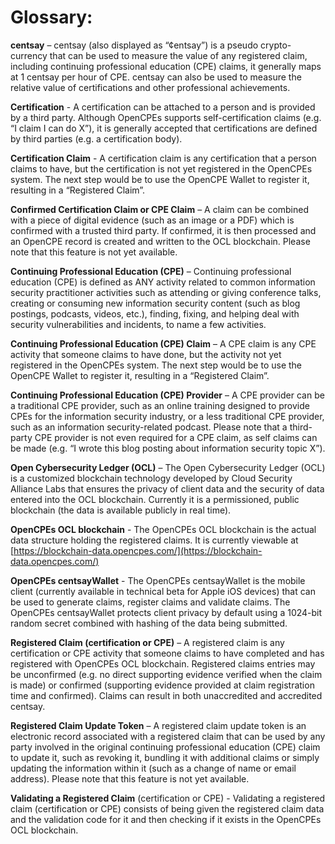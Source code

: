 # Glossary:

**centsay** – centsay (also displayed as “¢entsay”) is a pseudo crypto-currency that can be used to measure the value of any registered claim, including continuing professional education (CPE) claims, it generally maps at 1 centsay per hour of CPE. centsay can also be used to measure the relative value of certifications and other professional achievements.

**Certification** - A certification can be attached to a person and is provided by a third party. Although OpenCPEs supports self-certification claims (e.g. “I claim I can do X”), it is generally accepted that certifications are defined by third parties (e.g. a certification body).

**Certification Claim** - A certification claim is any certification that a person claims to have, but the certification is not yet registered in the OpenCPEs system. The next step would be to use the OpenCPE Wallet to register it, resulting in a “Registered Claim”.

**Confirmed Certification Claim or CPE Claim** – A claim can be combined with a piece of digital evidence (such as an image or a PDF) which is confirmed with a trusted third party. If confirmed, it is then processed and an OpenCPE record is created and written to the OCL blockchain. Please note that this feature is not yet available.

**Continuing Professional Education (CPE)** – Continuing professional education (CPE) is defined as ANY activity related to common information security practitioner activities such as attending or giving conference talks, creating or consuming new information security content (such as blog postings, podcasts, videos, etc.), finding, fixing, and helping deal with security vulnerabilities and incidents, to name a few activities.

**Continuing Professional Education (CPE) Claim** – A CPE claim is any CPE activity that someone claims to have done, but the activity not yet registered in the OpenCPEs system. The next step would be to use the OpenCPE Wallet to register it, resulting in a “Registered Claim”.

**Continuing Professional Education (CPE) Provider** – A CPE provider can be a traditional CPE provider, such as an online training designed to provide CPEs for the information security industry, or a less traditional CPE provider, such as an information security-related podcast. Please note that a third-party CPE provider is not even required for a CPE claim, as self claims can be made (e.g. “I wrote this blog posting about information security topic X”).

**Open Cybersecurity Ledger (OCL)** – The Open Cybersecurity Ledger (OCL) is a customized blockchain technology developed by Cloud Security Alliance Labs that ensures the privacy of client data and the security of data entered into the OCL blockchain. Currently it is a permissioned, public blockchain (the data is available publicly in real time).

**OpenCPEs OCL blockchain** - The OpenCPEs OCL blockchain is the actual data structure holding the registered claims. It is currently viewable at [https://blockchain-data.opencpes.com/](https://blockchain-data.opencpes.com/)

**OpenCPEs centsayWallet** - The OpenCPEs centsayWallet is the mobile client (currently available in technical beta for Apple iOS devices) that can be used to generate claims, register claims and validate claims. The OpenCPEs centsayWallet protects client privacy by default using a 1024-bit random secret combined with hashing of the data being submitted.

**Registered Claim (certification or CPE)** – A registered claim is any certification or CPE activity that someone claims to have completed and has registered with OpenCPEs OCL blockchain. Registered claims entries may be unconfirmed (e.g. no direct supporting evidence verified when the claim is made) or confirmed (supporting evidence provided at claim registration time and confirmed). Claims can result in both unaccredited and accredited centsay.

**Registered Claim Update Token** – A registered claim update token is an electronic record associated with a registered claim that can be used by any party involved in the original continuing professional education (CPE) claim to update it, such as revoking it, bundling it with additional claims or simply updating the information within it (such as a change of name or email address). Please note that this feature is not yet available.

**Validating a Registered Claim** (certification or CPE) - Validating a registered claim (certification or CPE) consists of being given the registered claim data and the validation code for it and then checking if it exists in the OpenCPEs OCL blockchain.
